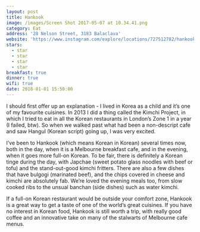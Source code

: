```yaml
---
layout: post
title: Hankook
image: /images/Screen Shot 2017-05-07 at 10.34.41.png
category: Eat
address: '28 Nelson Street, 3183 Balaclava'
website: 'https://www.instagram.com/explore/locations/727512782/hankook-balaclava/'
stars:
  - star
  - star
  - star
  - star
breakfast: true
dinner: true
wifi: true
date: 2018-01-01 15:50:00
---
```



I should first offer up an explanation - I lived in Korea as a child and it’s one of my favourite cuisines. In 2013 I did a thing called the Kimchi Project, in which I tried to eat in all the Korean restaurants in London’s Zone 1 in a year (I failed, btw). So when we walked past what had been a non-descript cafe and saw Hangul (Korean script) going up, I was very excited.

I’ve been to Hankook (which means Korean in Korean) several times now, both in the day, when it is a Melbourne breakfast cafe, and in the evening, when it goes more full-on Korean. To be fair, there is definitely a Korean tinge during the day, with Japchae (sweet potato glass noodles with beef or tofu) and the stand-out-good kimchi fritters. There are also a few dishes that have bulgogi (marinated beef), and the chips covered in cheese and kimchi are absolutely fab. We’re loved the evening meals too, from slow cooked ribs to the unsual banchan (side dishes) such as water kimchi.

If a full-on Korean restaurant would be outside your comfort zone, Hankook is a great way to get a taste of one of the world’s great cuisines. If you have no interest in Korean food, Hankook is still worth a trip, with really good coffee and an innovative take on many of the stalwarts of Melbourne cafe menus.